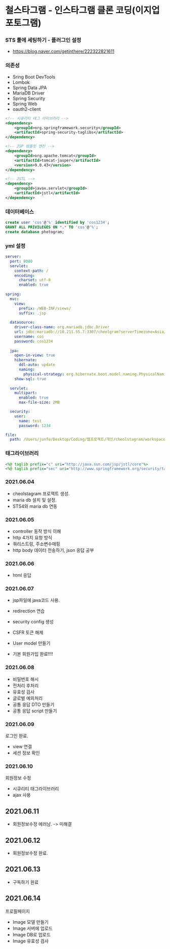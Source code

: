 # 철스타그램 - 인스타그램 클론 코딩(이지업 포토그램)

### STS 툴에 세팅하기 - 플러그인 설정
- https://blog.naver.com/getinthere/222322821611

### 의존성

- Sring Boot DevTools
- Lombok
- Spring Data JPA
- MariaDB Driver
- Spring Security
- Spring Web
- oauth2-client

```xml
<!-- 시큐리티 태그 라이브러리 -->
<dependency>
	<groupId>org.springframework.security</groupId>
	<artifactId>spring-security-taglibs</artifactId>
</dependency>

<!-- JSP 템플릿 엔진 -->
<dependency>
	<groupId>org.apache.tomcat</groupId>
	<artifactId>tomcat-jasper</artifactId>
	<version>9.0.43</version>
</dependency>

<!-- JSTL -->
<dependency>
	<groupId>javax.servlet</groupId>
	<artifactId>jstl</artifactId>
</dependency>
```

### 데이터베이스

```sql
create user 'cos'@'%' identified by 'cos1234';
GRANT ALL PRIVILEGES ON *.* TO 'cos'@'%';
create database photogram;
```

### yml 설정

```yml
server:
  port: 8080
  servlet:
    context-path: /
    encoding:
      charset: utf-8
      enabled: true
    
spring:
  mvc:
    view:
      prefix: /WEB-INF/views/
      suffix: .jsp
      
  datasource:
    driver-class-name: org.mariadb.jdbc.Driver
    url: jdbc:mariadb://10.211.55.7:3307/cheolgram?serverTimezone=Asia/Seoul
    username: cos
    password: cos1234
    
  jpa:
    open-in-view: true
    hibernate:
      ddl-auto: update
      naming:
        physical-strategy: org.hibernate.boot.model.naming.PhysicalNamingStrategyStandardImpl
    show-sql: true
      
  servlet:
    multipart:
      enabled: true
      max-file-size: 2MB

  security:
    user:
      name: test
      password: 1234   

file:
  path: /Users/junfe/Desktop/Coding/웹프로젝트/개인/cheolstagram/workspace/springbootwork/upload/
```

### 태그라이브러리

```jsp
<%@ taglib prefix="c" uri="http://java.sun.com/jsp/jstl/core"%>
<%@ taglib prefix="sec" uri="http://www.springframework.org/security/tags"%>
```


### 2021.06.04
- cheolstagram 프로젝트 생성.
- maria db 설치 및 설정.
- STS4와 maria db 연동

### 2021.06.05
- controller 동작 방식 이해
- http 4가지 요청 방식
- 쿼리스트링, 주소변수매핑
- http body 데이터 전송하기, json 응답 공부

### 2021.06.06
- html 응답

### 2021.06.07
- jsp파일에 java코드 사용.
- redirection 연습

- security config 생성
- CSFR 토큰 해제
- User model 만들기
- 기본 회원가입 완료!!!!

### 2021.06.08
- 비밀번호 해시
- 전처리 후처리
- 유효성 검사
- 글로벌 예외처리
- 공통 응답 DTO 만들기
- 공통 응답 script 만들기

### 2021.06.09
로그인 완료.
- view 연결
- 세션 정보 확인

### 2021.06.10
회원정보 수정
- 시큐리티 태그라이브러리
- ajax 사용

## 2021.06.11
- 회원정보수정 에러남. -> 미해결

## 2021.06.12
- 회원정보수정 완료.

## 2021.06.13
- 구독하기 완료

## 2021.06.14
프로필페이지
- Image 모델 만들기
- Image 서버에 업로드
- Image DB로 업로드
- Image 유효성 검사
